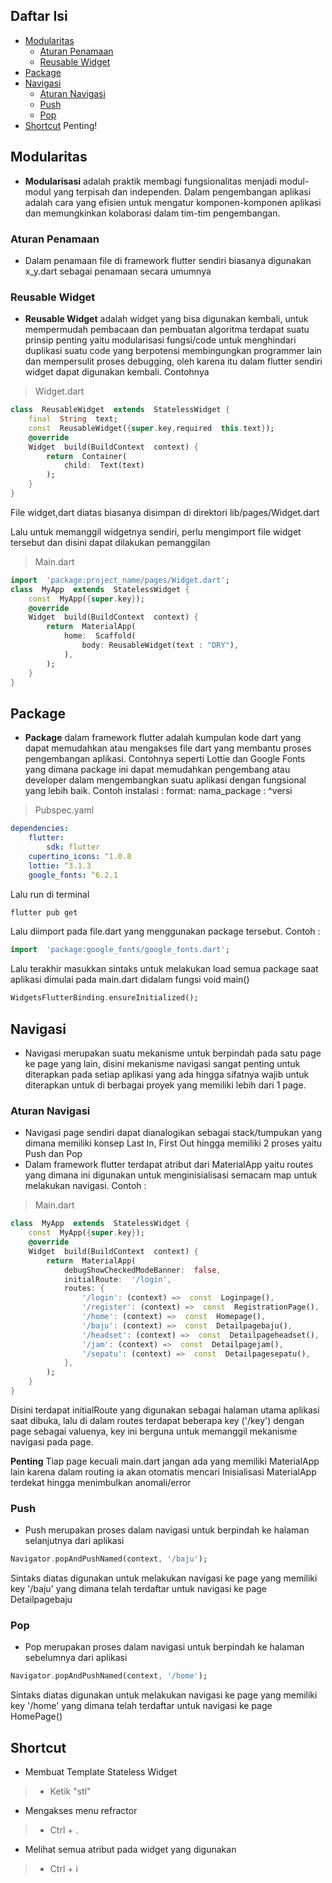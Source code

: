 ## Daftar Isi 
- [Modularitas](#modularitas) 
	- [Aturan Penamaan](#aturan-penamaan) 
	- [Reusable Widget](#reusable-widget) 
- [Package](#package) 
- [Navigasi](#navigasi) 
  -  [Aturan Navigasi](#aturan-navigasi) 
  -  [Push](#push)
  -  [Pop](#pop)
- [Shortcut](#shortcut) Penting!

## Modularitas
- **Modularisasi** adalah praktik membagi fungsionalitas menjadi modul-modul yang terpisah dan independen. Dalam pengembangan aplikasi adalah cara yang efisien untuk mengatur komponen-komponen aplikasi dan memungkinkan kolaborasi dalam tim-tim pengembangan.
### Aturan Penamaan
- Dalam penamaan file di framework flutter sendiri biasanya digunakan x_y.dart sebagai penamaan secara umumnya
### Reusable Widget
- **Reusable Widget** adalah widget yang bisa digunakan kembali, untuk mempermudah pembacaan dan pembuatan algoritma terdapat suatu prinsip penting yaitu modularisasi fungsi/code untuk menghindari duplikasi suatu code yang berpotensi membingungkan programmer lain dan mempersulit proses debugging, oleh karena itu dalam flutter sendiri widget dapat digunakan kembali. Contohnya
> Widget.dart
```dart
class  ReusableWidget  extends  StatelessWidget {
	final  String  text;
	const  ReusableWidget({super.key,required  this.text});
	@override
	Widget  build(BuildContext  context) {
		return  Container(
			child:  Text(text)
		);
	}
}
```
File widget,dart diatas biasanya disimpan di direktori lib/pages/Widget.dart

Lalu untuk memanggil widgetnya sendiri, perlu mengimport file widget tersebut dan disini dapat dilakukan pemanggilan
> Main.dart
```dart
import  'package:project_name/pages/Widget.dart';
class  MyApp  extends  StatelessWidget {
	const  MyApp({super.key});
	@override
	Widget  build(BuildContext  context) {
		return  MaterialApp(
			home:  Scaffold(
				body: ReusableWidget(text : "DRY"), 
			),
		);
	}
}
```

## Package
- **Package** dalam framework flutter adalah kumpulan kode dart yang dapat memudahkan atau mengakses file dart yang membantu proses pengembangan aplikasi. Contohnya seperti Lottie dan Google Fonts yang dimana package ini dapat memudahkan pengembang atau developer dalam mengembangkan suatu aplikasi dengan fungsional yang lebih baik. Contoh instalasi :
format: nama_package : ^versi
> Pubspec.yaml
```yaml
dependencies:
	flutter:
		sdk: flutter
	cupertino_icons: ^1.0.8
	lottie: ^3.1.3
	google_fonts: ^6.2.1
```
Lalu run di terminal
```cmd
flutter pub get 
```
Lalu diimport pada file.dart yang menggunakan package tersebut. Contoh :
```dart
import  'package:google_fonts/google_fonts.dart';
```
Lalu terakhir masukkan sintaks untuk melakukan load semua package saat aplikasi dimulai pada main.dart didalam fungsi void main()
```dart
WidgetsFlutterBinding.ensureInitialized();
```
## Navigasi
- Navigasi merupakan suatu mekanisme untuk berpindah pada satu page ke page yang lain, disini mekanisme navigasi sangat penting untuk diterapkan pada setiap aplikasi yang ada hingga sifatnya wajib untuk diterapkan untuk di berbagai proyek yang memiliki lebih dari 1 page.

### Aturan Navigasi
- Navigasi page sendiri dapat dianalogikan sebagai stack/tumpukan yang dimana memiliki konsep Last In, First Out hingga memiliki 2 proses yaitu Push dan Pop
- Dalam framework flutter terdapat atribut dari MaterialApp yaitu routes yang dimana ini digunakan untuk menginisialisasi semacam map untuk melakukan navigasi. Contoh : 
> Main.dart
```dart
class  MyApp  extends  StatelessWidget {
	const  MyApp({super.key});
	@override
	Widget  build(BuildContext  context) {
		return  MaterialApp(
			debugShowCheckedModeBanner:  false,
			initialRoute:  '/login',
			routes: {
				'/login': (context) =>  const  Loginpage(),
				'/register': (context) =>  const  RegistrationPage(),
				'/home': (context) =>  const  Homepage(),
				'/baju': (context) =>  const  Detailpagebaju(),
				'/headset': (context) =>  const  Detailpageheadset(),
				'/jam': (context) =>  const  Detailpagejam(),
				'/sepatu': (context) =>  const  Detailpagesepatu(),
			},
		);
	}
}
```
Disini terdapat initialRoute yang digunakan sebagai halaman utama aplikasi saat dibuka, lalu di dalam routes terdapat beberapa key ('/key') dengan page sebagai valuenya, key ini berguna untuk memanggil mekanisme navigasi pada page.

**Penting**
Tiap page kecuali main.dart jangan ada yang memiliki MaterialApp lain karena dalam routing ia akan otomatis mencari Inisialisasi MaterialApp terdekat hingga menimbulkan anomali/error
### Push
- Push merupakan proses dalam navigasi untuk berpindah ke halaman selanjutnya dari aplikasi 
```dart
Navigator.popAndPushNamed(context, '/baju');
```
Sintaks diatas digunakan untuk melakukan navigasi ke page yang memiliki key '/baju' yang dimana telah terdaftar untuk navigasi ke page Detailpagebaju
### Pop
- Pop merupakan proses dalam navigasi untuk berpindah ke halaman sebelumnya dari aplikasi 
```dart
Navigator.popAndPushNamed(context, '/home');
```
Sintaks diatas digunakan untuk melakukan navigasi ke page yang memiliki key '/home' yang dimana telah terdaftar untuk navigasi ke page HomePage()

## Shortcut
- Membuat Template Stateless Widget
> - Ketik "stl" 
-	Mengakses menu refractor
> - Ctrl + .
- Melihat semua atribut pada widget yang digunakan
> - Ctrl + i
